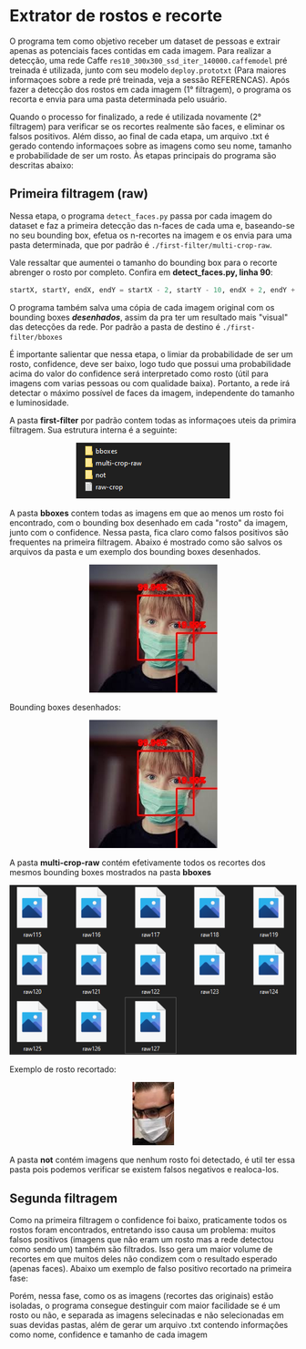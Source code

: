 # Extrator de rostos e recorte

O programa tem como objetivo receber um dataset de pessoas e extrair apenas as potenciais faces contidas em cada imagem. Para realizar a detecção, uma rede Caffe ```res10_300x300_ssd_iter_140000.caffemodel``` pré treinada é utilizada, junto com seu modelo ```deploy.prototxt``` (Para maiores informaçoes sobre a rede pré treinada, veja a sessão REFERENCAS). Após fazer a detecção dos rostos em cada imagem (1° filtragem), o programa os recorta e envia para uma pasta determinada pelo usuário.

Quando o processo for finalizado, a rede é utilizada novamente (2° filtragem) para verificar se os recortes realmente são faces, e eliminar os falsos positivos. Além disso, ao final de cada etapa, um arquivo .txt é gerado contendo informaçoes sobre as imagens como seu nome, tamanho e probabilidade de ser um rosto. Às etapas principais do programa são descritas abaixo:

## Primeira filtragem (raw)

Nessa etapa, o programa ```detect_faces.py``` passa por cada imagem do dataset e faz a primeira detecção das n-faces de cada uma e, baseando-se no seu bounding box, efetua os n-recortes na imagem e os envia para uma pasta determinada, que por padrão é ```./first-filter/multi-crop-raw```. 

Vale ressaltar que aumentei o tamanho do bounding box para o recorte abrenger o rosto por completo. Confira em **detect_faces.py, linha 90**:

```python
startX, startY, endX, endY = startX - 2, startY - 10, endX + 2, endY + 10
``` 

O programa também salva uma cópia de cada imagem original com os bounding boxes ***desenhados***, assim da pra ter um resultado mais "visual" das detecções da rede. Por padrão a pasta de destino é  ```./first-filter/bboxes```

É importante salientar que nessa etapa, o limiar da probabilidade de ser um rosto, confidence, deve ser baixo, logo tudo que possui uma probabilidade acima do valor do confidence será interpretado como rosto (útil para imagens com varias pessoas ou com qualidade baixa). Portanto, a rede irá detectar o máximo possível de faces da imagem, independente do tamanho e luminosidade.

A pasta **first-filter** por padrão contem todas as informaçoes uteis da primira filtragem. Sua estrutura interna é a seguinte:

<p align="center">
  <img src="./screenshots/first-filter-folder.jpg" alt="Estrutura da pasta first-filter">
</p>

A pasta **bboxes** contem todas as imagens em que ao menos um rosto foi encontrado, com o bounding box desenhado em cada "rosto" da imagem, junto com o confidence. Nessa pasta, fica claro como falsos positivos são frequentes na primeira filtragem. Abaixo é mostrado como são salvos os arquivos da pasta e um exemplo dos bounding boxes desenhados.

<p align="center">
  <img src="./screenshots/bboxes.jpg" title="Imagem com seus bounding boxes desenhados"/> 
</p> 

Bounding boxes desenhados:

<p align="center">
  <img src="./screenshots/bboxes.jpg" title="Imagem com seus bounding boxes desenhados"/> 
</p> 

A pasta **multi-crop-raw** contém efetivamente todos os recortes dos mesmos bounding boxes mostrados na pasta **bboxes**

<p align="center">
  <img src="./screenshots/multi-raw-folder.jpg" title="Pasta multi-crop-raw"/>
</p> 

Exemplo de rosto recortado:

<p align="center">
  <img src="./screenshots/raw.jpg" title="Recorte"/> 
</p> 

A pasta **not** contém imagens que nenhum rosto foi detectado, é util ter essa pasta pois podemos verificar se existem falsos negativos e realoca-los.

## Segunda filtragem 

Como na primeira filtragem o confidence foi baixo, praticamente todos os rostos foram encontrados, entretando isso causa um problema: muitos falsos positivos (imagens que não eram um rosto mas a rede detectou como sendo um) também são filtrados. Isso gera um maior volume de recortes em que muitos deles não condizem com o resultado esperado (apenas faces). Abaixo um exemplo de falso positivo recortado na primeira fase:


Porém, nessa fase, como os as imagens (recortes das originais) estão isoladas, o programa consegue destinguir com maior facilidade se é um rosto ou não, e separada as imagens selecinadas e não selecionadas em suas devidas pastas, além de gerar um arquivo .txt contendo informações como nome, confidence e tamanho de cada imagem